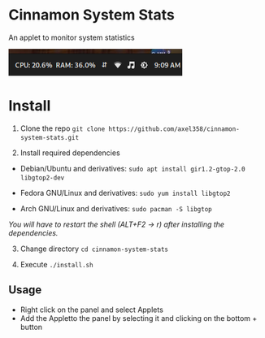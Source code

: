 # Cinnamon System Stats
An applet to monitor system statistics

![Screenshot](screenshot.png)

# Install
1. Clone the repo
```git clone https://github.com/axel358/cinnamon-system-stats.git```

2. Install required dependencies 

- Debian/Ubuntu and derivatives:
```sudo apt install gir1.2-gtop-2.0 libgtop2-dev```

- Fedora GNU/Linux and derivatives:
```sudo yum install libgtop2```

- Arch GNU/Linux and derivatives:
```sudo pacman -S libgtop```

_You will have to restart the shell (ALT+F2 → r) after installing the dependencies._

3. Change directory ```cd cinnamon-system-stats```

4. Execute ```./install.sh```

## Usage
- Right click on the panel and select Applets
- Add the Appletto the panel by selecting it and clicking on the bottom + button
